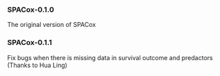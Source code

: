 
### SPACox-0.1.0
The original version of SPACox

### SPACox-0.1.1
Fix bugs when there is missing data in survival outcome and predactors (Thanks to Hua Ling)

